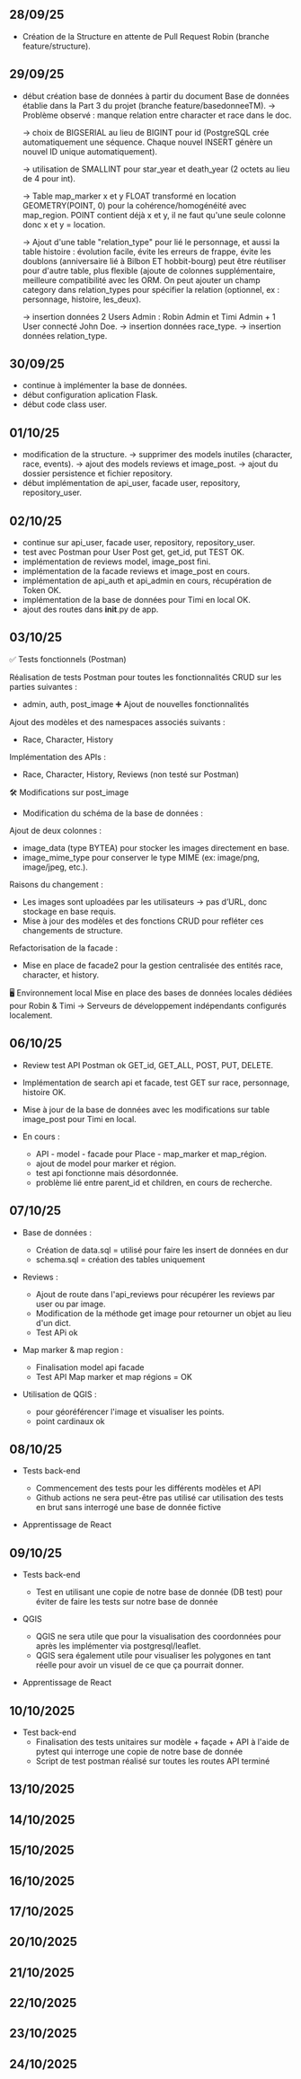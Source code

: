 ## 28/09/25
- Création de la Structure en attente de Pull Request Robin (branche feature/structure).

## 29/09/25
- début création base de données à partir du document Base de données établie dans la Part 3 du projet (branche feature/basedonneeTM).
	-> Problème observé : manque relation entre character et race dans le doc.

	-> choix de BIGSERIAL au lieu de BIGINT pour id (PostgreSQL crée automatiquement une séquence. Chaque nouvel INSERT génère un nouvel ID unique automatiquement).

	-> utilisation de SMALLINT pour star_year et death_year (2 octets au lieu de 4 pour int).

	-> Table map_marker x et y FLOAT transformé en location GEOMETRY(POINT, 0) pour la cohérence/homogénéité avec map_region. POINT contient déjà x et y, il ne faut qu'une seule colonne donc x et y = location.

	-> Ajout d'une table "relation_type" pour lié le personnage, et aussi la table histoire : évolution facile, évite les erreurs de frappe, évite les doublons (anniversaire lié à Bilbon ET hobbit-bourg) peut être réutiliser pour d'autre table, plus flexible (ajoute de colonnes supplémentaire, meilleure compatibilité avec les ORM. On peut ajouter un champ category dans relation_types pour spécifier la relation (optionnel, ex : personnage, histoire, les_deux).

  	-> insertion données 2 Users Admin : Robin Admin et Timi Admin + 1 User connecté John Doe.
	-> insertion données race_type.
	-> insertion données relation_type.

## 30/09/25
- continue à implémenter la base de données.
- début configuration aplication Flask.
- début code class user.

## 01/10/25
- modification de la structure.
	-> supprimer des models inutiles (character, race, events).
  	-> ajout des models reviews et image_post.
  	-> ajout du dossier persistence et fichier repository.
- début implémentation de api_user, facade user, repository, repository_user.

## 02/10/25
- continue sur api_user, facade user, repository, repository_user.
- test avec Postman pour User Post get, get_id, put TEST OK.
- implémentation de reviews model, image_post fini.
- implémentation de la facade reviews et image_post en cours.
- implémentation de api_auth et api_admin en cours, récupération de Token OK.
- implémentation de la base de données pour Timi en local OK.
- ajout des routes dans __init__.py de app.

## 03/10/25
✅ Tests fonctionnels (Postman)

Réalisation de tests Postman pour toutes les fonctionnalités CRUD sur les parties suivantes :
- admin, auth, post_image ➕ Ajout de nouvelles fonctionnalités

Ajout des modèles et des namespaces associés suivants :
- Race, Character, History

Implémentation des APIs :
- Race, Character, History, Reviews (non testé sur Postman)

🛠️ Modifications sur post_image
- Modification du schéma de la base de données :

Ajout de deux colonnes :
- image_data (type BYTEA) pour stocker les images directement en base.
- image_mime_type pour conserver le type MIME (ex: image/png, image/jpeg, etc.).

Raisons du changement :
- Les images sont uploadées par les utilisateurs → pas d’URL, donc stockage en base requis.
- Mise à jour des modèles et des fonctions CRUD pour refléter ces changements de structure.

Refactorisation de la facade :
- Mise en place de facade2 pour la gestion centralisée des entités race, character, et history.

🖥️ Environnement local
Mise en place des bases de données locales dédiées pour Robin & Timi
→ Serveurs de développement indépendants configurés localement.

## 06/10/25

- Review test API Postman ok GET_id, GET_ALL, POST, PUT, DELETE.

- Implémentation de search api et facade, test GET sur race, personnage, histoire OK.

- Mise à jour de la base de données avec les modifications sur table image_post pour Timi en local.

- En cours :
	- API - model - facade pour Place - map_marker et map_région.
	- ajout de model pour marker et région.
	- test api fonctionne mais désordonnée.
	- problème lié entre parent_id et children, en cours de recherche.

## 07/10/25

- Base de données :
	- Création de data.sql = utilisé pour faire les insert de données en dur
	- schema.sql = création des tables uniquement

- Reviews :
	- Ajout de route dans l'api_reviews pour récupérer les reviews par user ou par image.
	- Modification de la méthode get image pour retourner un objet au lieu d'un dict.
	- Test APi ok

- Map marker & map region :
	- Finalisation model api facade
	- Test API Map marker et map régions = OK

- Utilisation de QGIS :
	- pour géoréférencer l'image et visualiser les points.
	- point cardinaux ok

## 08/10/25

- Tests back-end
	- Commencement des tests pour les différents modèles et API
	- Github actions ne sera peut-être pas utilisé car utilisation des tests en brut sans interrogé une base de donnée fictive

- Apprentissage de React

## 09/10/25

- Tests back-end
	- Test en utilisant une copie de notre base de donnée (DB test) pour éviter de faire les tests sur notre base de donnée

- QGIS
	- QGIS ne sera utile que pour la visualisation des coordonnées pour après les implémenter via postgresql/leaflet.
	- QGIS sera également utile pour visualiser les polygones en tant réelle pour avoir un visuel de ce que ça pourrait donner.

- Apprentissage de React

## 10/10/2025

- Test back-end
	- Finalisation des tests unitaires sur modèle + façade + API à l'aide de pytest qui interroge une copie de notre base de donnée
	- Script de test postman réalisé sur toutes les routes API terminé

## 13/10/2025
## 14/10/2025
## 15/10/2025
## 16/10/2025
## 17/10/2025
## 20/10/2025
## 21/10/2025
## 22/10/2025
## 23/10/2025
## 24/10/2025
